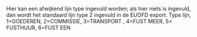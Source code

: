 Hier kan een afwijkend lijn type ingevuld worden; als hier niets is ingevuld, dan wordt het standaard lijn type 2 ingevuld in de EUOFD export.  Type lijn, 1=GOEDEREN, 2=COMMISSIE, 3=TRANSPORT , 4=FUST MEER, 5= FUSTHUUR, 6=FUST EEN